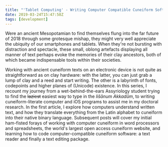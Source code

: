 ```yaml
---
title: "'Tablet Computing' - Writing Computer Compatible Cuneiform Software"
date: 2019-03-24T15:47:58Z
tags: [development]
---
```

Were an ancient Mesopotamian to find themselves flung into the far future of 2018 through some grotesque mishap, they might very well appreciate the ubiquity of our smartphones and tablets. When they're not bursting with distraction and spectacle, these small, oblong artefacts displaying all manner of text perhaps evoke the memories of their clay ancestors, both of which became indispensable tools within their societies.

Working with ancient cuneiform texts on an electronic device is not quite as straightforward as on clay hardware: with the latter, you can just grab a lump of clay and a reed and start writing. The other is a labyrinth of fonts, codepoints and higher planes of (Unicode) existence. In this series, I recount my journey from a wet-behind-the-ears Assyriology student trying to find the ~~laziest~~ easiest way to type in the *lišānum Akkadûm*, to writing cuneiform-literate computer and iOS programs to assist me in my doctoral research.
In the first article, I explore how computers understand written text, and how they translate everything from the Latin alphabet to cuneiform into their native binary language. Subsequent posts will cover my initial ham-fisted forays of working with computer cuneiform in word processors and spreadsheets, the world's largest open access cuneiform website, and learning how to code computer-compatible cuneiform software: a text reader and finally a text editing package.
